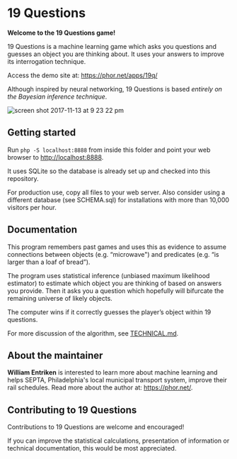 # 19 Questions

**Welcome to the 19 Questions game!**

19 Questions is a machine learning game which asks you questions and guesses an
object you are thinking about. It uses your answers to improve its interrogation
technique.

Access the demo site at: https://phor.net/apps/19q/

Although inspired by neural networking, 19 Questions is based *entirely on the
Bayesian inference technique*.

![screen shot 2017-11-13 at 9 23 22 pm](https://user-images.githubusercontent.com/382183/32759712-e8574a56-c8b8-11e7-86d3-45df19a7c6a4.png)

## Getting started

Run `php -S localhost:8888` from inside this folder and point your web browser
to [http://localhost:8888](http://localhost:8888).

It uses SQLite so the database is already set up and checked into this
repository.

For production use, copy all files to your web server. Also consider using a
different database (see SCHEMA.sql) for installations with more than 10,000
visitors per hour.


## Documentation

This program remembers past games and uses this as evidence to assume
connections between objects (e.g. “microwave") and predicates (e.g. “is larger
than a loaf of bread”).

The program uses statistical inference (unbiased maximum likelihood estimator)
to estimate which object you are thinking of based on answers you provide. Then
it asks you a question which hopefully will bifurcate the remaining universe of
likely objects.

The computer wins if it correctly guesses the player’s object within 19
questions.

For more discussion of the algorithm, see [TECHNICAL.md](TECHNICAL.md).


## About the maintainer

**William Entriken** is interested to learn more about machine learning and
helps SEPTA, Philadelphia's local municipal transport system, improve their
rail schedules. Read more about the author at: https://phor.net/.


## Contributing to 19 Questions

Contributions to 19 Questions are welcome and encouraged!

If you can improve the statistical calculations, presentation of information or
technical documentation, this would be most appreciated.
